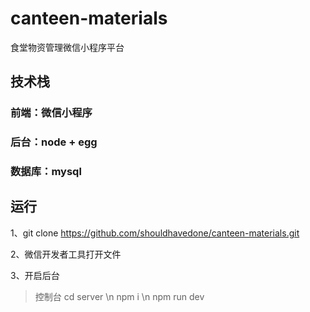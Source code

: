 # canteen-materials
食堂物资管理微信小程序平台

## 技术栈

### 前端：微信小程序

### 后台：node + egg

### 数据库：mysql

## 运行

1、git clone https://github.com/shouldhavedone/canteen-materials.git

2、微信开发者工具打开文件

3、开启后台

> 控制台  cd server \n
> npm i \n
> npm run dev
